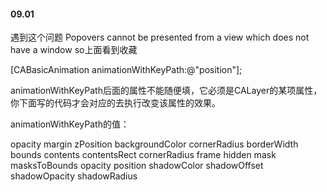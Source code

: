 #### 09.01
遇到这个问题
Popovers cannot be presented from a view which does not have a window
so上面看到收藏

[CABasicAnimation animationWithKeyPath:@"position"];

animationWithKeyPath后面的属性不能随便填，它必须是CALayer的某项属性，你下面写的代码才会对应的去执行改变该属性的效果。

animationWithKeyPath的值：

opacity
margin
zPosition
backgroundColor
cornerRadius
borderWidth 
bounds
contents
contentsRect
cornerRadius
frame
hidden
mask
masksToBounds
opacity
position
shadowColor
shadowOffset
shadowOpacity
shadowRadius
